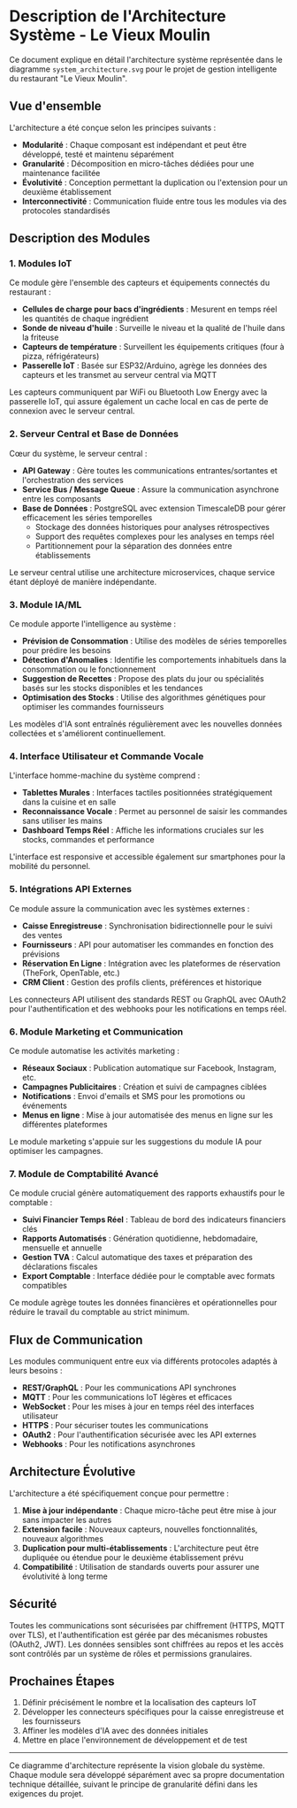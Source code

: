 # Description de l'Architecture Système - Le Vieux Moulin

Ce document explique en détail l'architecture système représentée dans le diagramme `system_architecture.svg` pour le projet de gestion intelligente du restaurant "Le Vieux Moulin".

## Vue d'ensemble

L'architecture a été conçue selon les principes suivants :
- **Modularité** : Chaque composant est indépendant et peut être développé, testé et maintenu séparément
- **Granularité** : Décomposition en micro-tâches dédiées pour une maintenance facilitée
- **Évolutivité** : Conception permettant la duplication ou l'extension pour un deuxième établissement
- **Interconnectivité** : Communication fluide entre tous les modules via des protocoles standardisés

## Description des Modules

### 1. Modules IoT

Ce module gère l'ensemble des capteurs et équipements connectés du restaurant :

- **Cellules de charge pour bacs d'ingrédients** : Mesurent en temps réel les quantités de chaque ingrédient
- **Sonde de niveau d'huile** : Surveille le niveau et la qualité de l'huile dans la friteuse
- **Capteurs de température** : Surveillent les équipements critiques (four à pizza, réfrigérateurs)
- **Passerelle IoT** : Basée sur ESP32/Arduino, agrège les données des capteurs et les transmet au serveur central via MQTT

Les capteurs communiquent par WiFi ou Bluetooth Low Energy avec la passerelle IoT, qui assure également un cache local en cas de perte de connexion avec le serveur central.

### 2. Serveur Central et Base de Données

Cœur du système, le serveur central :

- **API Gateway** : Gère toutes les communications entrantes/sortantes et l'orchestration des services
- **Service Bus / Message Queue** : Assure la communication asynchrone entre les composants
- **Base de Données** : PostgreSQL avec extension TimescaleDB pour gérer efficacement les séries temporelles
  - Stockage des données historiques pour analyses rétrospectives
  - Support des requêtes complexes pour les analyses en temps réel
  - Partitionnement pour la séparation des données entre établissements

Le serveur central utilise une architecture microservices, chaque service étant déployé de manière indépendante.

### 3. Module IA/ML

Ce module apporte l'intelligence au système :

- **Prévision de Consommation** : Utilise des modèles de séries temporelles pour prédire les besoins
- **Détection d'Anomalies** : Identifie les comportements inhabituels dans la consommation ou le fonctionnement
- **Suggestion de Recettes** : Propose des plats du jour ou spécialités basés sur les stocks disponibles et les tendances
- **Optimisation des Stocks** : Utilise des algorithmes génétiques pour optimiser les commandes fournisseurs

Les modèles d'IA sont entraînés régulièrement avec les nouvelles données collectées et s'améliorent continuellement.

### 4. Interface Utilisateur et Commande Vocale

L'interface homme-machine du système comprend :

- **Tablettes Murales** : Interfaces tactiles positionnées stratégiquement dans la cuisine et en salle
- **Reconnaissance Vocale** : Permet au personnel de saisir les commandes sans utiliser les mains
- **Dashboard Temps Réel** : Affiche les informations cruciales sur les stocks, commandes et performance

L'interface est responsive et accessible également sur smartphones pour la mobilité du personnel.

### 5. Intégrations API Externes

Ce module assure la communication avec les systèmes externes :

- **Caisse Enregistreuse** : Synchronisation bidirectionnelle pour le suivi des ventes
- **Fournisseurs** : API pour automatiser les commandes en fonction des prévisions
- **Réservation En Ligne** : Intégration avec les plateformes de réservation (TheFork, OpenTable, etc.)
- **CRM Client** : Gestion des profils clients, préférences et historique

Les connecteurs API utilisent des standards REST ou GraphQL avec OAuth2 pour l'authentification et des webhooks pour les notifications en temps réel.

### 6. Module Marketing et Communication

Ce module automatise les activités marketing :

- **Réseaux Sociaux** : Publication automatique sur Facebook, Instagram, etc.
- **Campagnes Publicitaires** : Création et suivi de campagnes ciblées
- **Notifications** : Envoi d'emails et SMS pour les promotions ou événements
- **Menus en ligne** : Mise à jour automatisée des menus en ligne sur les différentes plateformes

Le module marketing s'appuie sur les suggestions du module IA pour optimiser les campagnes.

### 7. Module de Comptabilité Avancé

Ce module crucial génère automatiquement des rapports exhaustifs pour le comptable :

- **Suivi Financier Temps Réel** : Tableau de bord des indicateurs financiers clés
- **Rapports Automatisés** : Génération quotidienne, hebdomadaire, mensuelle et annuelle
- **Gestion TVA** : Calcul automatique des taxes et préparation des déclarations fiscales
- **Export Comptable** : Interface dédiée pour le comptable avec formats compatibles

Ce module agrège toutes les données financières et opérationnelles pour réduire le travail du comptable au strict minimum.

## Flux de Communication

Les modules communiquent entre eux via différents protocoles adaptés à leurs besoins :

- **REST/GraphQL** : Pour les communications API synchrones
- **MQTT** : Pour les communications IoT légères et efficaces
- **WebSocket** : Pour les mises à jour en temps réel des interfaces utilisateur
- **HTTPS** : Pour sécuriser toutes les communications
- **OAuth2** : Pour l'authentification sécurisée avec les API externes
- **Webhooks** : Pour les notifications asynchrones

## Architecture Évolutive

L'architecture a été spécifiquement conçue pour permettre :

1. **Mise à jour indépendante** : Chaque micro-tâche peut être mise à jour sans impacter les autres
2. **Extension facile** : Nouveaux capteurs, nouvelles fonctionnalités, nouveaux algorithmes
3. **Duplication pour multi-établissements** : L'architecture peut être dupliquée ou étendue pour le deuxième établissement prévu
4. **Compatibilité** : Utilisation de standards ouverts pour assurer une évolutivité à long terme

## Sécurité

Toutes les communications sont sécurisées par chiffrement (HTTPS, MQTT over TLS), et l'authentification est gérée par des mécanismes robustes (OAuth2, JWT). Les données sensibles sont chiffrées au repos et les accès sont contrôlés par un système de rôles et permissions granulaires.

## Prochaines Étapes

1. Définir précisément le nombre et la localisation des capteurs IoT
2. Développer les connecteurs spécifiques pour la caisse enregistreuse et les fournisseurs
3. Affiner les modèles d'IA avec des données initiales
4. Mettre en place l'environnement de développement et de test

---

Ce diagramme d'architecture représente la vision globale du système. Chaque module sera développé séparément avec sa propre documentation technique détaillée, suivant le principe de granularité défini dans les exigences du projet.